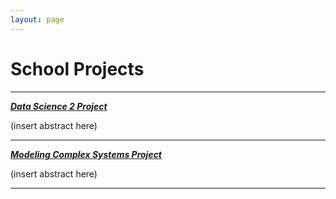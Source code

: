 ```yaml
---
layout: page
---
```


# School Projects

___

[***Data Science 2 Project***](http://www.cutenessoverflow.com/wp-content/uploads/2014/02/Little-Cute-Puppy-1600x1200.jpg)

(insert abstract here)

___

[***Modeling Complex Systems Project***](http://www.cutenessoverflow.com/wp-content/uploads/2014/02/Little-Cute-Puppy-1600x1200.jpg)

(insert abstract here)

___

